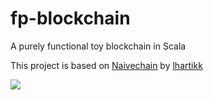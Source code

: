 fp-blockchain
=============

A purely functional toy blockchain in Scala

This project is based on [Naivechain](https://github.com/lhartikk/naivechain) by [lhartikk](https://github.com/lhartikk)

![](in.gif)